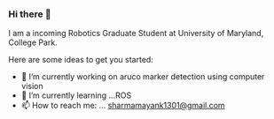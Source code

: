 ### Hi there 👋


I am a incoming Robotics Graduate Student at University of Maryland, College Park.

Here are some ideas to get you started:

- 🔭 I’m currently working on aruco marker detection using computer vision
- 🌱 I’m currently learning ...ROS
- 📫 How to reach me: ... sharmamayank1301@gmail.com


